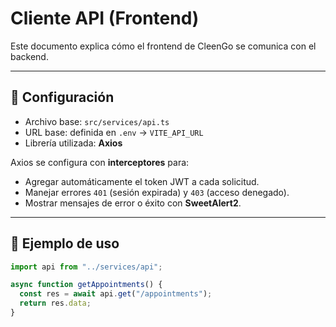 # Cliente API (Frontend)

Este documento explica cómo el frontend de CleenGo se comunica con el backend.

---

## 🔗 Configuración

- Archivo base: `src/services/api.ts`
- URL base: definida en `.env` → `VITE_API_URL`
- Librería utilizada: **Axios**

Axios se configura con **interceptores** para:

- Agregar automáticamente el token JWT a cada solicitud.
- Manejar errores `401` (sesión expirada) y `403` (acceso denegado).
- Mostrar mensajes de error o éxito con **SweetAlert2**.

---

## 🧠 Ejemplo de uso

```ts
import api from "../services/api";

async function getAppointments() {
  const res = await api.get("/appointments");
  return res.data;
}
```
